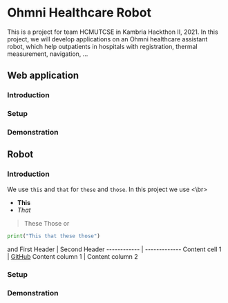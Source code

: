 # Ohmni Healthcare Robot
This is a project for team HCMUTCSE in Kambria Hackthon II, 2021. In this project, we will develop applications on an Ohmni healthcare assistant robot, which help outpatients in hospitals with registration, thermal measurement, navigation, ...

## Web application
### Introduction
### Setup
### Demonstration


## Robot
### Introduction
We use `this` and `that` for `these` and `those`.
In this project we use <\br>
* **This**  <br/>
* _That_
> These
> Those
or
```python
print("This that these those")
```
and 
First Header | Second Header
------------ | -------------
Content cell 1 | [GitHub](http://github.com)
Content column 1 | Content column 2
### Setup
### Demonstration
